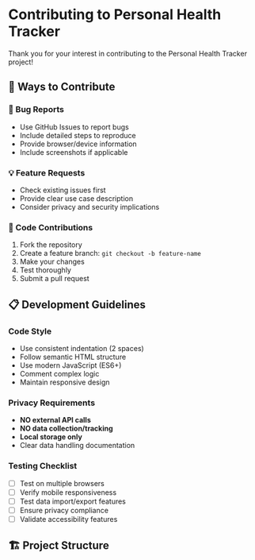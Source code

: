 # Contributing to Personal Health Tracker

Thank you for your interest in contributing to the Personal Health Tracker project!

## 🤝 Ways to Contribute

### 🐛 Bug Reports
- Use GitHub Issues to report bugs
- Include detailed steps to reproduce
- Provide browser/device information
- Include screenshots if applicable

### 💡 Feature Requests
- Check existing issues first
- Provide clear use case description
- Consider privacy and security implications

### 🔧 Code Contributions
1. Fork the repository
2. Create a feature branch: `git checkout -b feature-name`
3. Make your changes
4. Test thoroughly
5. Submit a pull request

## 📋 Development Guidelines

### Code Style
- Use consistent indentation (2 spaces)
- Follow semantic HTML structure
- Use modern JavaScript (ES6+)
- Comment complex logic
- Maintain responsive design

### Privacy Requirements
- **NO external API calls**
- **NO data collection/tracking**
- **Local storage only**
- Clear data handling documentation

### Testing Checklist
- [ ] Test on multiple browsers
- [ ] Verify mobile responsiveness
- [ ] Test data import/export features
- [ ] Ensure privacy compliance
- [ ] Validate accessibility features

## 🏗️ Project Structure